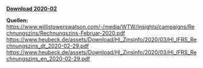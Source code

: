 [**Download 2020-02**](https://downgit.github.io/#/home?url=https://github.com/GeorgGoldbach/Zinsarchiv/tree/master/2020-02)

**Quellen:**
https://www.willistowerswatson.com/-/media/WTW/Insights/campaigns/Rechnungszins/Rechnungszins-Februar-2020.pdf
https://www.heubeck.de/assets/Download/HI_Zinsinfo/2020/03/HI_IFRS_Rechnungszins_dt_2020-02-29.pdf
https://www.heubeck.de/assets/Download/HI_Zinsinfo/2020/03/HI_IFRS_Rechnungszins_en_2020-02-29.pdf
